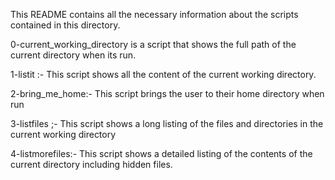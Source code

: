 This README contains all the necessary information about the scripts contained in this directory.

0-current_working_directory is a script that shows the full path of the current directory when its run.

1-listit :- This script shows all the content of the current working directory.

2-bring_me_home:- This script brings the user to their home directory when run

3-listfiles ;- This script shows a long listing of the files and directories in the current working directory

4-listmorefiles:- This script shows a detailed listing of the contents of the current directory including hidden files.
